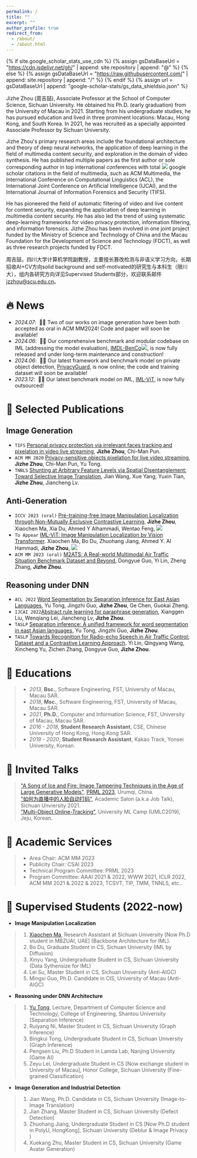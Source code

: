 ```yaml
---
permalink: /
title: ""
excerpt: ""
author_profile: true
redirect_from: 
  - /about/
  - /about.html
---
```


{% if site.google_scholar_stats_use_cdn %}
{% assign gsDataBaseUrl = "https://cdn.jsdelivr.net/gh/" | append: site.repository | append: "@" %}
{% else %}
{% assign gsDataBaseUrl = "https://raw.githubusercontent.com/" | append: site.repository | append: "/" %}
{% endif %}
{% assign url = gsDataBaseUrl | append: "google-scholar-stats/gs_data_shieldsio.json" %}

<span class='anchor' id='about-me'></span>

Jizhe Zhou (周吉喆), Associate Professor at the School of Computer Science, Sichuan University. He obtained his Ph.D. (early graduation) from the University of Macau in 2021. Starting from his undergraduate studies, he has pursued education and lived in three prominent locations: Macau, Hong Kong, and South Korea. In 2021, he was recruited as a specially appointed Associate Professor by Sichuan University.

Jizhe Zhou's primary research areas include the foundational architecture and theory of deep neural networks, the application of deep learning in the field of multimedia content security, and exploration in the domain of video synthesis. He has published multiple papers as the first author or sole corresponding author in top international conferences with total <a href='https://scholar.google.com/citations?user=-cNWmJMAAAAJ'><img src="https://img.shields.io/endpoint?url={{ url | url_encode }}&logo=Google%20Scholar&labelColor=f6f6f6&color=9cf&style=flat&label=citations"></a> google scholar citations in the field of multimedia, such as ACM Multimedia, the International Conference on Computational Linguistics (ACL), the International Joint Conference on Artificial Intelligence (IJCAI), and the International Journal of Information Forensics and Security (TIFS).

He has pioneered the field of automatic filtering of video and live content for content security, expanding the application of deep learning in multimedia content security. He has also led the trend of using systematic deep-learning frameworks for video privacy protection, information filtering, and information forensics. Jizhe Zhou has been involved in one joint project funded by the Ministry of Science and Technology of China and the Macau Foundation for the Development of Science and Technology (FDCT), as well as three research projects funded by FDCT.    

周吉喆，四川大学计算机学院副教授，主要擅长篡改检测与非语义学习方向，长期招收AI+CV方向solid background and self-motivated的研究生与本科生（限川大），组内各研究方向详见Supervised Students部分，欢迎联系邮件 jzzhou@scu.edu.cn。

# 🔥 News
- *2024.07*: &nbsp;🎉🎉 Two of our works on image generation have been both accepted as oral in ACM MM2024! Code and paper will soon be available!  
- *2024.06*: &nbsp;🎉🎉 Our comprehensive benchmark and modular codebase on IML (addressing the model evaluation), [IMDL-BenCo](https://github.com/scu-zjz/IMDLBenCo)[![](https://img.shields.io/github/stars/scu-zjz/IMDLBenCo?style=social&label=Code+Stars)](https://github.com/scu-zjz/IMDLBenCo), is now fully released and under long-term maintenance and construction!  
- *2024.06*: &nbsp;🎉🎉 Our latest framework and benchmark model on private object detection, [PrivacyGuard](https://arxiv.org/pdf/2406.12736), is now online; the code and training dataset will soon be available!  
- *2023.12*: &nbsp;🎉🎉 Our latest benchmark model on IML, [IML-ViT](https://github.com/SunnyHaze/IML-ViT), is now fully outsourced!  

# 📝 Selected Publications 

## Image Generation
- ``TIFS`` [Personal privacy protection via irrelevant faces tracking and pixelation in video live streaming](https://ieeexplore.ieee.org/abstract/document/9218980/), **Jizhe Zhou**, Chi-Man Pun.
- ``ACM MM 2020`` [Privacy-sensitive objects pixelation for live video streaming](https://dl.acm.org/doi/abs/10.1145/3394171.3413972), **Jizhe Zhou**, Chi-Man Pun, Yu Tong.
- ``TNNLS`` [Shunting at Arbitrary Feature Levels via Spatial Disentanglement: Toward Selective Image Translation](https://ieeexplore.ieee.org/abstract/document/10153513/), Jian Wang, Xue Yang, Yuxin Tian, **Jizhe Zhou**, Jiancheng Lv.
      
## Anti-Generation
- ``ICCV 2023 (oral)`` [Pre-training-free Image Manipulation Localization through Non-Mutually Exclusive Contrastive Learning](https://openaccess.thecvf.com/content/ICCV2023/html/Zhou_Pre-Training-Free_Image_Manipulation_Localization_through_Non-Mutually_Exclusive_Contrastive_Learning_ICCV_2023_paper.html), **Jizhe Zhou**, Xiaochen Ma, Xia Du, Ahmed Y Alhammadi, Wentao Feng, [![](https://img.shields.io/github/stars/knightzjz/NCL-IML?style=social&label=Code+Stars)](https://github.com/knightzjz/NCL-IML)  
- ``To Appear`` [IML-ViT: Image Manipulation Localization by Vision Transformer](https://arxiv.org/abs/2307.14863). Xiaochen Ma, Bo Du, Zhuohang Jiang, Ahmed Y. Al Hammadi, **Jizhe Zhou**,  [![](https://img.shields.io/github/stars/SunnyHaze/IML-ViT?style=social&label=Code+Stars)](https://github.com/SunnyHaze/IML-ViT)        
- ``ACM MM 2023 (oral)`` [M2ATS: A Real-world Multimodal Air Traffic Situation Benchmark Dataset and Beyond](https://dl.acm.org/doi/abs/10.1145/3581783.3613759), Dongyue Guo, Yi Lin, Zheng Zhang, **Jizhe Zhou**.  

## Reasoning under DNN
- ``ACL 2022`` [Word Segmentation by Separation Inference for East Asian Languages](https://aclanthology.org/2022.findings-acl.309/), Yu Tong, Jingzhi Guo, **Jizhe Zhou**, Ge Chen, Guokai Zheng.
- ``IJCAI 2022``[Abstract rule learning for paraphrase generation](https://ijcai-22.org/main-track-accepted-papers/), Xianggen Liu, Wenqiang Lei, Jiancheng Lv, **Jizhe Zhou**.
- ``TASLP`` [Separation inference: A unified framework for word segmentation in east Asian languages](https://ieeexplore.ieee.org/abstract/document/9740431), Yu Tong, Jingzhi Guo, **Jizhe Zhou**.
- ``TASLP`` [Towards Recognition for Radio-echo Speech in Air Traffic Control: Dataset and a Contrastive Learning Approach](https://ieeexplore.ieee.org/abstract/document/10225727/). Yi Lin, Qingyang Wang, Xincheng Yu, Zichen Zhang, Dongyue Guo, **Jizhe Zhou**.  <!---- **IEEE/ACM Transactions on Audio, Speech, and Language Processing.** -->


# 📖 Educations
 >- *2013*, **Bsc.**, Software Engineering, FST, University of Macau, Macau SAR.
 >- *2018*, **Msc.**, Software Engineering, FST, University of Macau, Macau SAR.
 >- *2021*, **Ph.D.**, Computer and Information Science, FST, University of Macau, Macau SAR.
 >- *2016 - 2018*, **Student Research Assistant**, CSE, Chinese University of Hong Kong, Hong Kong SAR.
 >- *2019 - 2020*, **Student Research Assistant**, Kakao Track, Yonsei University, Korean.

# 💬 Invited Talks
> ["A Song of Ice and Fire: Image Tampering Techniques in the Age of Large Generative Models"](https://www.bilibili.com/video/BV1sw411y7YR/?spm_id_from=333.337.search-card.all.click), [PRML 2023](http://www.prml.org/invited.html), Urumqi, China.   
> ["如何为直播中的人脸自动打码"](https://vs.scu.edu.cn/info/1021/1793.htm), Academic Salon (a.k.a Job Talk), Sichuan Unviersity 2021.   
> ["Multi-Object Online-Tracking"](https://github.com/UniversityMLCampJeju/2019), University ML Camp (UMLC2019), Jeju, Korean.   

<!---
- *2021.06*, Lorem ipsum dolor sit amet, consectetur adipiscing elit. Vivamus ornare aliquet ipsum, ac tempus justo dapibus sit amet. 
- *2021.03*, Lorem ipsum dolor sit amet, consectetur adipiscing elit. Vivamus ornare aliquet ipsum, ac tempus justo dapibus sit amet.  \| [\[video\]](https://github.com/)
 --->
# 📝 Academic Services
>- Area Chair: ACM MM 2023
>- Publicity Chair: CSAI 2023  
>- Technical Program Committee: PRML 2023  
>- Program Committee: AAAI 2021 & 2022, WWW 2021, ICLR 2022, ACM MM 2021 & 2022 & 2023, TCSVT, TIP, TMM, TNNLS, etc.. 

# 📝 Supervised Students (2022-now)
- **Image Manipulation Localization**  
>1. [Xiaochen Ma](https://me.xiaochen.world/), Research Assistant at Sichuan University [Now Ph.D student in MBZUAI, UAE] (Backbone Architecture for IML).   
>2. Bo Du, Graduate Student in CS, Sichuan University (IML by Diffusion)    
>3. Xinyu Yang, Undergraduate Student in CS, Sichuan University (Data Sythensize for IML)   
>4. Lei Su, Master Student in CS, Sichuan University (Anti-AIGC)  
>5. Mingxi Guo, Ph.D. Candidate in CIS, University of Macau (Anti-AIGC)    
- **Reasoning under DNN Architecture**  
>1. [Yu Tong](https://eng.stu.edu.cn/info/1082/3025.htm), Lecture, Department of Computer Science and Technology, College of Engineering, Shantou Univerisity (Separation Inference)  
>2. Ruiyang Ni, Master Student in CS, Sichuan University (Graph Inference)  
>3. Bingkui Tong, Undergraduate Student in CS, Sichuan University (Graph Inference)
>4. Pengsen Liu, Ph.D Student in Lamda Lab, Nanjing University (Game AI)
>5. Zeyu Lei, Undergraduate Student in CS [Now exchange student in University of Macau], Honor College, Sichuan University (Fine-grained Classification)
- **Image Generation and Industrial Detection**
>1. Jian Wang, Ph.D. Candidate in CS, Sichuan University (Image-to-Image Translation)   
>2. Jian Zhang, Master Student in CS, Sichuan University (Defect Detection)    
>3. Zhuohang Jiang, Undergraduate Student in CS [Now Ph.D student in PolyU, HongKong], Sichuan University (Deblur \& Image Privacy )  
>4. Xuekang Zhu, Master Student in CS, Sichuan University (Game Avatar Generation)   

